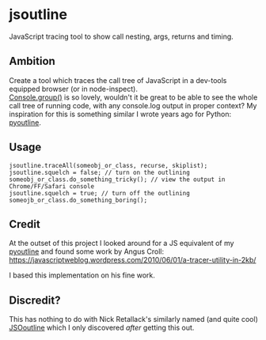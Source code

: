 # jsoutline
JavaScript tracing tool to show call nesting, args, returns and timing.

## Ambition

Create a tool which traces the call tree of JavaScript in a dev-tools 
equipped browser (or in node-inspect).  
[Console.group()](https://developer.mozilla.org/en-US/docs/Web/API/Console.groupCollapsed) 
is so lovely, wouldn't it be great to be able to see the whole call tree of running
code, with any console.log output in proper context?  My inspiration for this
is something similar I wrote years ago for Python: 
[pyoutline](https://github.com/smurp/pyoutline).


## Usage
    jsoutline.traceAll(someobj_or_class, recurse, skiplist);
    jsoutline.squelch = false; // turn on the outlining
    someobj_or_class.do_something_tricky(); // view the output in Chrome/FF/Safari console
    jsoutline.squelch = true; // turn off the outlining
    someojb_or_class.do_something_boring();
  
## Credit

At the outset of this project I looked around for a JS equivalent of my 
[pyoutline](https://github.com/smurp/pyoutline) and found some work by Angus Croll:
    https://javascriptweblog.wordpress.com/2010/06/01/a-tracer-utility-in-2kb/

I based this implementation on his fine work.

## Discredit?

This has nothing to do with Nick Retallack's similarly named (and quite cool)
[JSOoutline](https://github.com/nickretallack/JSOutline)
which I only discovered *after* getting this out.

